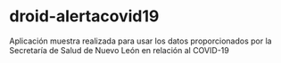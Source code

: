 # droid-alertacovid19
Aplicación muestra realizada para usar los datos proporcionados por la Secretaría de Salud de Nuevo León en relación al COVID-19
